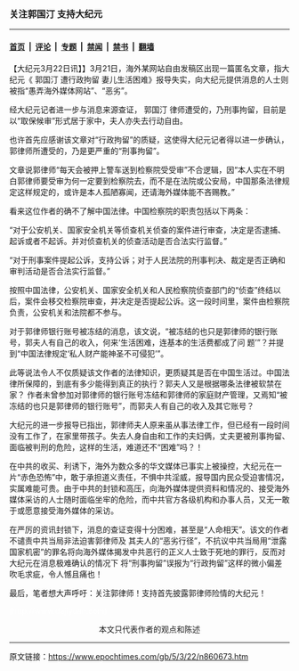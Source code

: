 ### 关注郭国汀 支持大纪元

---

#### [首页](../../../..?n860673) &nbsp;|&nbsp; [评论](../../../../../epoch-comment?n860673) &nbsp;|&nbsp; [专题](../../../../../epoch-special?n860673) &nbsp;|&nbsp; [禁闻](../../../../../epoch-news?n860673) &nbsp;|&nbsp; [禁书](../../../../../books?n860673) &nbsp;|&nbsp; [翻墙](https://github.com/gfw-breaker/nogfw/blob/master/README.md?n860673)


<div class="post_content" id="artbody" itemprop="articleBody">
 <!-- article content begin -->
 <p>
  【大纪元3月22日讯】】3月21日，海外某网站自由发稿区出现一篇匿名文章，指大纪元《
  <ok href="https://www.epochtimes.com/gb/tag/%E9%83%AD%E5%9B%BD%E6%B1%80.html">
   郭国汀
  </ok>
  遭行政拘留 妻儿生活困难》报导失实，向大纪元提供消息的人士则被指“愚弄海外媒体网站”、“恶劣”。
 </p>
 <p>
  经大纪元记者进一步与消息来源查证，
  <ok href="https://www.epochtimes.com/gb/tag/%E9%83%AD%E5%9B%BD%E6%B1%80.html">
   郭国汀
  </ok>
  律师遭受的，乃刑事拘留，目前是以“取保候审”形式居于家中，夫人亦失去行动自由。
 </p>
 <p>
  也许首先应感谢该文章对“行政拘留”的质疑，这使得大纪元记者得以进一步确认，郭律师所遭受的，乃是更严重的“刑事拘留”。
 </p>
 <p>
  文章说郭律师“每天会被押上警车送到检察院受受审”不合逻辑，因“本人实在不明白郭律师要受审为何一定要到检察院去，而不是在法院或公安局，中国那条法律规定这样规定的，或许是本人孤陋寡闻，还请海外媒体能不吝赐教。”
 </p>
 <p>
  看来这位作者的确不了解中国法律。中国检察院的职责包括以下两条：
 </p>
 <p>
  “对于公安机关、国家安全机关等侦查机关侦查的案件进行审查，决定是否逮捕、起诉或者不起诉。并对侦查机关的侦查活动是否合法实行监督。”
 </p>
 <p>
  “对于刑事案件提起公诉，支持公诉；对于人民法院的刑事判决、裁定是否正确和审判活动是否合法实行监督。”
 </p>
 <p>
  按照中国法律，公安机关、国家安全机关和人民检察院侦查部门的“侦查”终结以后，案件会移交检察院审查，并决定是否提起公诉。这一段时间里，案件由检察院负责，公安机关和法院都不参与。
 </p>
 <p>
  对于郭律师银行账号被冻结的消息，该文说，“被冻结的也只是郭律师的银行账号，郭夫人有自己的收入，何来‘生活困难，连基本的生活费都成了问 题’”？并提到“中国法律规定‘私人财产能神圣不可侵犯’”。
 </p>
 <p>
  此等说法令人不仅质疑该文作者的法律知识，更质疑其是否在中国生活过。中国法律所保障的，到底有多少能得到真正的执行？郭夫人又是根据哪条法律被软禁在家？ 作者未曾参加对郭律师的银行账号冻结和郭律师的家庭财产管理，又焉知“被冻结的也只是郭律师的银行账号”，而郭夫人有自己的收入及其它账号？
 </p>
 <p>
  大纪元的进一步报导已指出，郭律师夫人原来虽从事法律工作，但已经有一段时间没有工作了，在家里带孩子。失去人身自由和工作的夫妇俩，丈夫更被刑事拘留、面临被判刑的危险，这样的生活，难道还不“困难”吗？！
 </p>
 <p>
  在中共的收买、利诱下，海外为数众多的华文媒体已事实上被操控，大纪元在一片“赤色恐怖”中，敢于承担道义责任，不惧中共淫威，报导国内民众受迫害情况，实属难能可贵。由于中共的封锁和高压，向海外媒体提供资料和情况的、接受海外媒体采访的人士随时面临坐牢的危险，而中共官方各级机构和办事人员，又无一敢于或愿意接受海外媒体的采访。
 </p>
 <p>
  在严厉的资讯封锁下，消息的查证变得十分困难，甚至是“人命相天”。该文的作者不谴责中共当局非法迫害郭律师及 其夫人的“恶劣行径”，不抗议中共当局用“泄露国家机密”的罪名将向海外媒体揭发中共恶行的正义人士致于死地的罪行，反而对大纪元在消息极难确认的情况下 将“刑事拘留”误报为“行政拘留”这样的微小偏差吹毛求疵，令人憾且痛也！
 </p>
 <p>
  最后，笔者想大声呼吁：关注郭律师！支持首先披露郭律师险情的大纪元！
 </p>
 <p>
  <font color="#ffffff">
   (http://www.dajiyuan.com)
  </font>
  <br/>
  <center>
   <font class="GY16">
    本文只代表作者的观点和陈述
   </font>
  </center>
 </p>
 <!-- article content end -->
 <div id="below_article_ad">
 </div>
</div>


---

原文链接：https://www.epochtimes.com/gb/5/3/22/n860673.htm